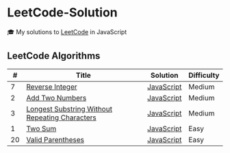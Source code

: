 # LeetCode-Solution

🎓 My solutions to [LeetCode](https://leetcode.com/problemset/all/) in JavaScript

## LeetCode Algorithms

| #   | Title                                                                                                                           | Solution                                                            | Difficulty |
| --- | ------------------------------------------------------------------------------------------------------------------------------- | ------------------------------------------------------------------- | ---------- |
| 7   | [Reverse Integer](https://leetcode.com/problems/reverse-integer/)                                                               | [JavaScript](./7-Reverse_Integer.js)                                | Medium     |
| 2   | [Add Two Numbers](https://leetcode.com/problems/add-two-numbers/)                                                               | [JavaScript](./2-Add-Two-Numbers.js)                                | Medium     |
| 3   | [Longest Substring Without Repeating Characters](https://leetcode.com/problems/longest-substring-without-repeating-characters/) | [JavaScript](./3-longest-substring-without-repeating-characters.js) | Medium     |
| 1   | [Two Sum](https://leetcode.com/problems/two-sum/)                                                                               | [JavaScript](./1-two-sum.js)                                        | Easy       |
| 20  | [Valid Parentheses](https://leetcode.com/problems/valid-parentheses/)                                                           | [JavaScript](./20-valid-parentheses.js)                             | Easy       |

